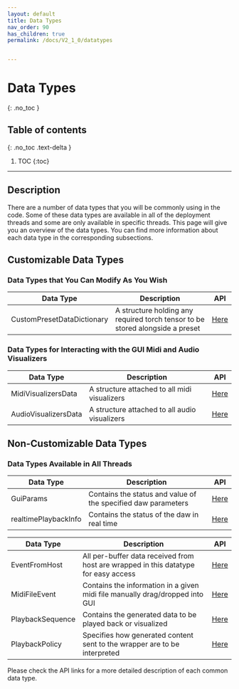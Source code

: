 ```yaml
---
layout: default
title: Data Types 
nav_order: 90
has_children: true
permalink: /docs/V2_1_0/datatypes


---
```


# Data Types
{: .no_toc }

## Table of contents
{: .no_toc .text-delta }

1. TOC
{:toc}

---


## Description

There are a number of data types that you will be commonly using in the code. Some of these data types are available in 
all of the deployment threads and some are only available in specific threads. This page will give you an overview of
the data types. You can find more information about each data type in the corresponding subsections.

## Customizable Data Types
### Data Types that You Can Modify As You Wish

| Data Type | Description                                                                       | API                                                                       |
|-----------|-----------------------------------------------------------------------------------|---------------------------------------------------------------------------|
| CustomPresetDataDictionary   | A structure holding any required torch tensor to be stored alongside a preset | [Here]({{site.baseurl}}/docs/V2_1_0/datatypes/CustomPresetDataDictionary) |

### Data Types for Interacting with the GUI Midi and Audio Visualizers

| Data Type | Description                                  | API                                             |
|-----------|----------------------------------------------|-------------------------------------------------|
|MidiVisualizersData| A structure attached to all midi visualizers | [Here]({{site.baseurl}}/docs/V2_1_0/datatypes/MidiVisualizersData)                      |
|AudioVisualizersData| A structure attached to all audio visualizers | [Here]({{site.baseurl}}/docs/V2_1_0/datatypes/AudioVisualizersData)                      |

## Non-Customizable Data Types
### Data Types Available in All Threads

| Data Type           | Description                                                                               | API                                          |
|---------------------|--------------------------------------------------------------------------------------------|----------------------------------------------|
| GuiParams           | Contains the status and value of the specified daw parameters                              | [Here]({{site.baseurl}}/docs/V2_1_0/datatypes/GuiParams) |
| realtimePlaybackInfo| Contains the status of the daw in real time                                                | [Here]({{site.baseurl}}/docs/V2_1_0/datatypes/RealtimePlaybackInfo)                     |


| Data Type           | Description                                                                                | API                                             |
|---------------------|--------------------------------------------------------------------------------------------|-------------------------------------------------|
| EventFromHost       | All per-buffer data received from host are wrapped in this datatype for easy access         | [Here]({{site.baseurl}}/docs/V2_1_0/datatypes/EventFromHost) |
| MidiFileEvent       | Contains the information in a given midi file manually drag/dropped into GUI               | [Here]({{site.baseurl}}/docs/V2_1_0/datatypes/MidiFileEvent)                        |
| PlaybackSequence    | Contains the generated data to be played back or visualized                                | [Here]({{site.baseurl}}/docs/V2_1_0/datatypes/PlaybackSequence)                        |
| PlaybackPolicy      | Specifies how generated content sent to the wrapper are to be interpreted                  | [Here]({{site.baseurl}}/docs/V2_1_0/datatypes/PlaybackPolicy)                        |

Please check the API links for a more detailed description of each common data type.

